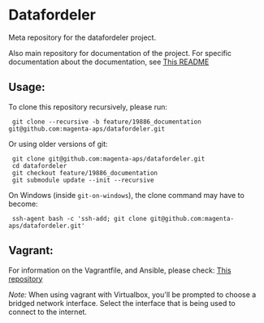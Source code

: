 Datafordeler
============

Meta repository for the datafordeler project.

Also main repository for documentation of the project.
For specific documentation about the documentation, see [This README](docs/README.md)

## Usage:
To clone this repository recursively, please run:

     git clone --recursive -b feature/19886_documentation git@github.com:magenta-aps/datafordeler.git

Or using older versions of git:

     git clone git@github.com:magenta-aps/datafordeler.git
     cd datafordeler
     git checkout feature/19886_documentation
     git submodule update --init --recursive
     
On Windows (inside `git-on-windows`), the clone command may have to become:

     ssh-agent bash -c 'ssh-add; git clone git@github.com:magenta-aps/datafordeler.git'

## Vagrant:
For information on the Vagrantfile, and Ansible, please check:
[This repository](https://github.com/magenta-aps/vagrant-ansible-example)

*Note:* When using vagrant with Virtualbox, you'll be prompted to choose a bridged network interface. Select the interface that is being used to connect to the internet.
